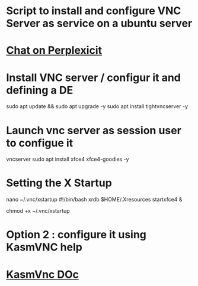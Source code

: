 # Script to install and configure VNC Server as service on a ubuntu server
# [Chat on Perplexicit](https://www.perplexity.ai/search/you-are-an-expert-in-linux-can-SXHP2Q_PQAeV.wcyJ78hrA)

# Install VNC server / configur it and defining a DE
sudo apt update && sudo apt upgrade -y
sudo apt install tightvncserver -y

# Launch vnc server as session user to configue it
vncserver
sudo apt install xfce4 xfce4-goodies -y

# Setting the X Startup
nano ~/.vnc/xstartup
#!/bin/bash
xrdb $HOME/.Xresources
startxfce4 &

chmod +x ~/.vnc/xstartup



# Option 2 : configure it using KasmVNC help
# [KasmVnc DOc](https://www.kasmweb.com/kasmvnc/docs/1.0.0/index.html)



